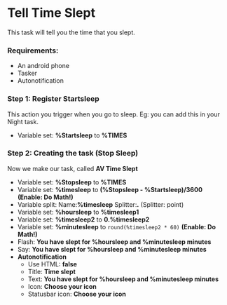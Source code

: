 # Tell Time Slept
This task will tell you the time that you slept.

### Requirements:
- An android phone
- Tasker
- Autonotification

### Step 1: Register Startsleep
This action you trigger when you go to sleep. Eg: you can add this in your Night task.
- Variable set: **%Startsleep** to **%TIMES**

### Step 2: Creating the task (Stop Sleep)
Now we make our task, called **AV Time Slept**
- Variable set: **%Stopsleep** to **%TIMES**
- Variable set: **%timesleep** to **(%Stopsleep - %Startsleep)/3600** **(Enable: Do Math!)**
- Variable split: Name:**%timesleep** Splitter:**.** (Splitter: point)
- Variable set: **%hoursleep** to **%timesleep1**
- Variable set: **%timesleep2** to **0.%timesleep2**
- Variable set: **%minutesleep** to ```round(%timesleep2 * 60)``` **(Enable: Do Math!)**
- Flash: **You have slept for %hoursleep and %minutesleep minutes**
- Say: **You have slept for %hoursleep and %minutesleep minutes**
- **Autonotification**
  - Use HTML: **false**
  - Title: **Time slept**
  - Text: **You have slept for %hoursleep and %minutesleep minutes**
  - Icon: **Choose your icon**
  - Statusbar icon: **Choose your icon**
  
